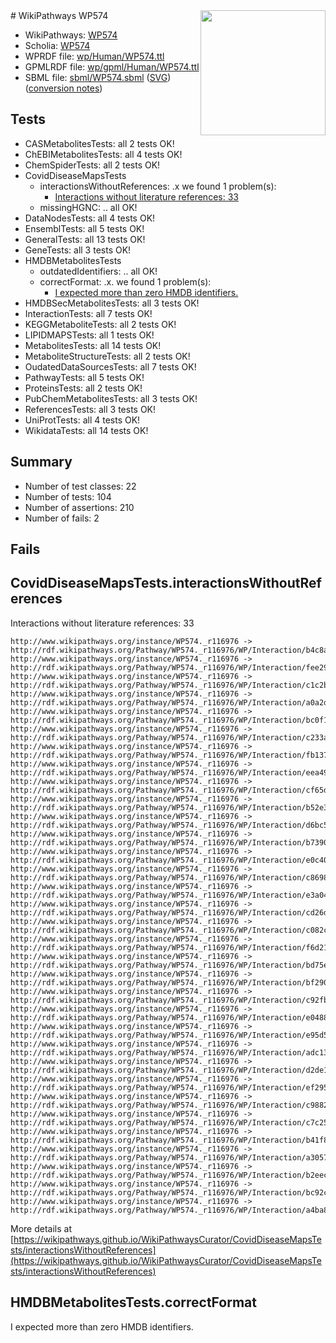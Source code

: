 <img style="float: right; width: 200px" src="../logo.png" />
# WikiPathways WP574

* WikiPathways: [WP574](https://identifiers.org/wikipathways:WP574)
* Scholia: [WP574](https://scholia.toolforge.org/wikipathways/WP574)
* WPRDF file: [wp/Human/WP574.ttl](../wp/Human/WP574.ttl)
* GPMLRDF file: [wp/gpml/Human/WP574.ttl](../wp/gpml/Human/WP574.ttl)
* SBML file: [sbml/WP574.sbml](../sbml/WP574.sbml) ([SVG](../sbml/WP574.svg)) ([conversion notes](../sbml/WP574.txt))

## Tests
* CASMetabolitesTests: all 2 tests OK!
* ChEBIMetabolitesTests: all 4 tests OK!
* ChemSpiderTests: all 2 tests OK!
* CovidDiseaseMapsTests
    * interactionsWithoutReferences: .x we found 1 problem(s):
        * [Interactions without literature references: 33](#9701cd22)
    * missingHGNC: .. all OK!
* DataNodesTests: all 4 tests OK!
* EnsemblTests: all 5 tests OK!
* GeneralTests: all 13 tests OK!
* GeneTests: all 3 tests OK!
* HMDBMetabolitesTests
    * outdatedIdentifiers: .. all OK!
    * correctFormat: .x. we found 1 problem(s):
        * [I expected more than zero HMDB identifiers.](#ad154c1e)
* HMDBSecMetabolitesTests: all 3 tests OK!
* InteractionTests: all 7 tests OK!
* KEGGMetaboliteTests: all 2 tests OK!
* LIPIDMAPSTests: all 1 tests OK!
* MetabolitesTests: all 14 tests OK!
* MetaboliteStructureTests: all 2 tests OK!
* OudatedDataSourcesTests: all 7 tests OK!
* PathwayTests: all 5 tests OK!
* ProteinsTests: all 2 tests OK!
* PubChemMetabolitesTests: all 3 tests OK!
* ReferencesTests: all 3 tests OK!
* UniProtTests: all 4 tests OK!
* WikidataTests: all 14 tests OK!


## Summary

* Number of test classes: 22
* Number of tests: 104
* Number of assertions: 210
* Number of fails: 2

## Fails

<a name="9701cd22" />

## CovidDiseaseMapsTests.interactionsWithoutReferences

Interactions without literature references: 33
```
http://www.wikipathways.org/instance/WP574._r116976 -> http://rdf.wikipathways.org/Pathway/WP574._r116976/WP/Interaction/b4c8a
http://www.wikipathways.org/instance/WP574._r116976 -> http://rdf.wikipathways.org/Pathway/WP574._r116976/WP/Interaction/fee29
http://www.wikipathways.org/instance/WP574._r116976 -> http://rdf.wikipathways.org/Pathway/WP574._r116976/WP/Interaction/c1c2b
http://www.wikipathways.org/instance/WP574._r116976 -> http://rdf.wikipathways.org/Pathway/WP574._r116976/WP/Interaction/a0a2d
http://www.wikipathways.org/instance/WP574._r116976 -> http://rdf.wikipathways.org/Pathway/WP574._r116976/WP/Interaction/bc0f1
http://www.wikipathways.org/instance/WP574._r116976 -> http://rdf.wikipathways.org/Pathway/WP574._r116976/WP/Interaction/c233a
http://www.wikipathways.org/instance/WP574._r116976 -> http://rdf.wikipathways.org/Pathway/WP574._r116976/WP/Interaction/fb137
http://www.wikipathways.org/instance/WP574._r116976 -> http://rdf.wikipathways.org/Pathway/WP574._r116976/WP/Interaction/eea49
http://www.wikipathways.org/instance/WP574._r116976 -> http://rdf.wikipathways.org/Pathway/WP574._r116976/WP/Interaction/cf65d
http://www.wikipathways.org/instance/WP574._r116976 -> http://rdf.wikipathways.org/Pathway/WP574._r116976/WP/Interaction/b52e3
http://www.wikipathways.org/instance/WP574._r116976 -> http://rdf.wikipathways.org/Pathway/WP574._r116976/WP/Interaction/d6bc5
http://www.wikipathways.org/instance/WP574._r116976 -> http://rdf.wikipathways.org/Pathway/WP574._r116976/WP/Interaction/b7390
http://www.wikipathways.org/instance/WP574._r116976 -> http://rdf.wikipathways.org/Pathway/WP574._r116976/WP/Interaction/e0c40
http://www.wikipathways.org/instance/WP574._r116976 -> http://rdf.wikipathways.org/Pathway/WP574._r116976/WP/Interaction/c8698
http://www.wikipathways.org/instance/WP574._r116976 -> http://rdf.wikipathways.org/Pathway/WP574._r116976/WP/Interaction/e3a04
http://www.wikipathways.org/instance/WP574._r116976 -> http://rdf.wikipathways.org/Pathway/WP574._r116976/WP/Interaction/cd26d
http://www.wikipathways.org/instance/WP574._r116976 -> http://rdf.wikipathways.org/Pathway/WP574._r116976/WP/Interaction/c082c
http://www.wikipathways.org/instance/WP574._r116976 -> http://rdf.wikipathways.org/Pathway/WP574._r116976/WP/Interaction/f6d21
http://www.wikipathways.org/instance/WP574._r116976 -> http://rdf.wikipathways.org/Pathway/WP574._r116976/WP/Interaction/bd75e
http://www.wikipathways.org/instance/WP574._r116976 -> http://rdf.wikipathways.org/Pathway/WP574._r116976/WP/Interaction/bf290
http://www.wikipathways.org/instance/WP574._r116976 -> http://rdf.wikipathways.org/Pathway/WP574._r116976/WP/Interaction/c92fb
http://www.wikipathways.org/instance/WP574._r116976 -> http://rdf.wikipathways.org/Pathway/WP574._r116976/WP/Interaction/e0488
http://www.wikipathways.org/instance/WP574._r116976 -> http://rdf.wikipathways.org/Pathway/WP574._r116976/WP/Interaction/e95d5
http://www.wikipathways.org/instance/WP574._r116976 -> http://rdf.wikipathways.org/Pathway/WP574._r116976/WP/Interaction/adc13
http://www.wikipathways.org/instance/WP574._r116976 -> http://rdf.wikipathways.org/Pathway/WP574._r116976/WP/Interaction/d2de1
http://www.wikipathways.org/instance/WP574._r116976 -> http://rdf.wikipathways.org/Pathway/WP574._r116976/WP/Interaction/ef295
http://www.wikipathways.org/instance/WP574._r116976 -> http://rdf.wikipathways.org/Pathway/WP574._r116976/WP/Interaction/c9882
http://www.wikipathways.org/instance/WP574._r116976 -> http://rdf.wikipathways.org/Pathway/WP574._r116976/WP/Interaction/c7c25
http://www.wikipathways.org/instance/WP574._r116976 -> http://rdf.wikipathways.org/Pathway/WP574._r116976/WP/Interaction/b41f8
http://www.wikipathways.org/instance/WP574._r116976 -> http://rdf.wikipathways.org/Pathway/WP574._r116976/WP/Interaction/a3057
http://www.wikipathways.org/instance/WP574._r116976 -> http://rdf.wikipathways.org/Pathway/WP574._r116976/WP/Interaction/b2eec
http://www.wikipathways.org/instance/WP574._r116976 -> http://rdf.wikipathways.org/Pathway/WP574._r116976/WP/Interaction/bc92c
http://www.wikipathways.org/instance/WP574._r116976 -> http://rdf.wikipathways.org/Pathway/WP574._r116976/WP/Interaction/a4ba8
```

More details at [https://wikipathways.github.io/WikiPathwaysCurator/CovidDiseaseMapsTests/interactionsWithoutReferences](https://wikipathways.github.io/WikiPathwaysCurator/CovidDiseaseMapsTests/interactionsWithoutReferences)

<a name="ad154c1e" />

## HMDBMetabolitesTests.correctFormat

I expected more than zero HMDB identifiers.
